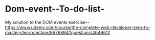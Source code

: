 # Dom-event--To-do-list-
My solution to the DOM events exercise--https://www.udemy.com/course/the-complete-web-developer-zero-to-mastery/learn/lecture/8679894#questions/4649612
